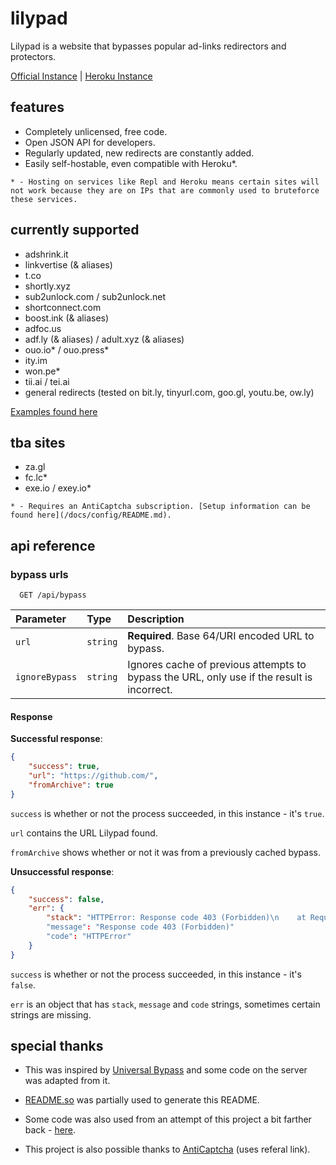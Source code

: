 # lilypad
Lilypad is a website that bypasses popular ad-links redirectors and protectors.

[Official Instance](https://lp.nrmn.top) | [Heroku Instance](https://bypass-with-lilypad.herokuapp.com)

## features
- Completely unlicensed, free code.
- Open JSON API for developers.
- Regularly updated, new redirects are constantly added.
- Easily self-hostable, even compatible with Heroku*.

```* - Hosting on services like Repl and Heroku means certain sites will not work because they are on IPs that are commonly used to bruteforce these services.```

## currently supported
- adshrink.it
- linkvertise (& aliases)
- t.co
- shortly.xyz
- sub2unlock.com / sub2unlock.net
- shortconnect.com
- boost.ink (& aliases)
- adfoc.us
- adf.ly (& aliases) / adult.xyz (& aliases)
- ouo.io* / ouo.press*
- ity.im
- won.pe*
- tii.ai / tei.ai
- general redirects (tested on bit.ly, tinyurl.com, goo.gl, youtu.be, ow.ly)

[Examples found here](/docs/examples/README.md)

## tba sites
- za.gl
- fc.lc*
- exe.io / exey.io*

```* - Requires an AntiCaptcha subscription. [Setup information can be found here](/docs/config/README.md).```

## api reference

### bypass urls

```http
  GET /api/bypass
```

| Parameter      | Type     | Description                                                                                |
| :------------- | :------- | :----------------------------------------------------------------------------------------- |
| `url`          | `string` | **Required**. Base 64/URI encoded URL to bypass.                                           |
| `ignoreBypass` | `string` | Ignores cache of previous attempts to bypass the URL, only use if the result is incorrect. |

#### Response

**Successful response**:

```json
{
    "success": true,
    "url": "https://github.com/",
    "fromArchive": true
}
```

`success` is whether or not the process succeeded, in this instance - it's `true`.

`url` contains the URL Lilypad found.

`fromArchive` shows whether or not it was from a previously cached bypass.

**Unsuccessful response**:

```json
{
    "success": false,
    "err": {
        "stack": "HTTPError: Response code 403 (Forbidden)\n    at Request.<anonymous> (/app/node_modules/got/dist/source/as-promise/index.js:117:42)\n    at processTicksAndRejections (internal/process/task_queues.js:95:5)"
        "message": "Response code 403 (Forbidden)"
        "code": "HTTPError"
    }
}
```

`success` is whether or not the process succeeded, in this instance - it's `false`.

`err` is an object that has `stack`, `message` and `code` strings, sometimes certain strings are missing.

## special thanks
- This was inspired by [Universal Bypass](https://universal-bypass.org/) and some code on the server was adapted from it.

- [README.so](https://readme.so/) was partially used to generate this README.

- Some code was also used from an attempt of this project a bit farther back - [here](https://github.com/normanlol/bypass-api).

- This project is also possible thanks to [AntiCaptcha](http://getcaptchasolution.com/rpsgehhafa) (uses referal link).